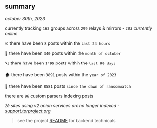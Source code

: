 
## summary
_october 30th, 2023_

currently tracking `163` groups across `299` relays & mirrors - _`103` currently online_

⏲ there have been `8` posts within the `last 24 hours`

🦈 there have been `340` posts within the `month of october`

🪐 there have been `1495` posts within the `last 90 days`

🏚 there have been `3891` posts within the `year of 2023`

🦕 there have been `8581` posts `since the dawn of ransomwatch`

there are `96` custom parsers indexing posts

_`20` sites using v2 onion services are no longer indexed - [support.torproject.org](https://support.torproject.org/onionservices/v2-deprecation/)_

> see the project [README](https://github.com/joshhighet/ransomwatch#ransomwatch--) for backend technicals
